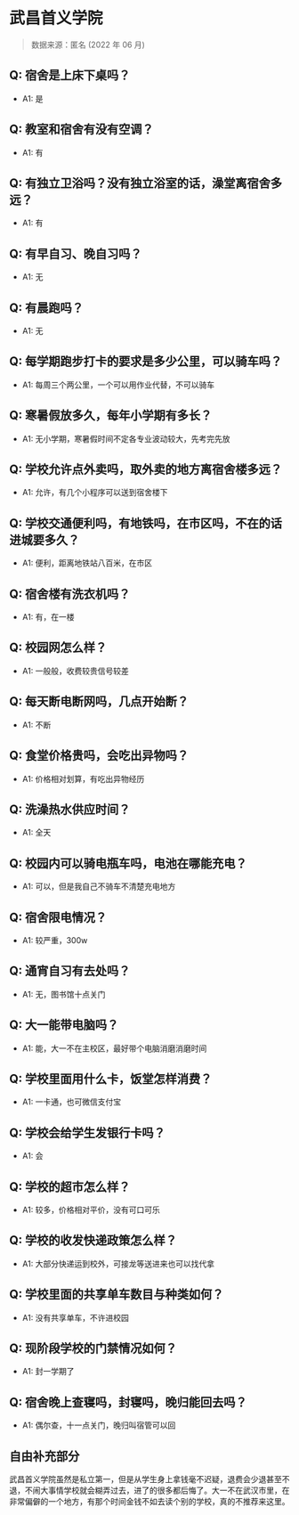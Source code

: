 # 武昌首义学院

> 数据来源：匿名 (2022 年 06 月)

## Q: 宿舍是上床下桌吗？

- A1: 是

## Q: 教室和宿舍有没有空调？

- A1: 有

## Q: 有独立卫浴吗？没有独立浴室的话，澡堂离宿舍多远？

- A1: 有

## Q: 有早自习、晚自习吗？

- A1: 无

## Q: 有晨跑吗？

- A1: 无

## Q: 每学期跑步打卡的要求是多少公里，可以骑车吗？

- A1: 每周三个两公里，一个可以用作业代替，不可以骑车

## Q: 寒暑假放多久，每年小学期有多长？

- A1: 无小学期，寒暑假时间不定各专业波动较大，先考完先放

## Q: 学校允许点外卖吗，取外卖的地方离宿舍楼多远？

- A1: 允许，有几个小程序可以送到宿舍楼下

## Q: 学校交通便利吗，有地铁吗，在市区吗，不在的话进城要多久？

- A1: 便利，距离地铁站八百米，在市区

## Q: 宿舍楼有洗衣机吗？

- A1: 有，在一楼

## Q: 校园网怎么样？

- A1: 一般般，收费较贵信号较差

## Q: 每天断电断网吗，几点开始断？

- A1: 不断

## Q: 食堂价格贵吗，会吃出异物吗？

- A1: 价格相对划算，有吃出异物经历

## Q: 洗澡热水供应时间？

- A1: 全天

## Q: 校园内可以骑电瓶车吗，电池在哪能充电？

- A1: 可以，但是我自己不骑车不清楚充电地方

## Q: 宿舍限电情况？

- A1: 较严重，300w

## Q: 通宵自习有去处吗？

- A1: 无，图书馆十点关门

## Q: 大一能带电脑吗？

- A1: 能，大一不在主校区，最好带个电脑消磨消磨时间

## Q: 学校里面用什么卡，饭堂怎样消费？

- A1: 一卡通，也可微信支付宝

## Q: 学校会给学生发银行卡吗？

- A1: 会

## Q: 学校的超市怎么样？

- A1: 较多，价格相对平价，没有可口可乐

## Q: 学校的收发快递政策怎么样？

- A1: 大部分快递运到校外，可接龙等送进来也可以找代拿

## Q: 学校里面的共享单车数目与种类如何？

- A1: 没有共享单车，不许进校园

## Q: 现阶段学校的门禁情况如何？

- A1: 封一学期了

## Q: 宿舍晚上查寝吗，封寝吗，晚归能回去吗？

- A1: 偶尔查，十一点关门，晚归叫宿管可以回

## 自由补充部分

武昌首义学院虽然是私立第一，但是从学生身上拿钱毫不迟疑，退费会少退甚至不退，不闹大事情学校就会糊弄过去，进了的很多都后悔了。大一不在武汉市里，在非常偏僻的一个地方，有那个时间金钱不如去读个别的学校，真的不推荐来这里。